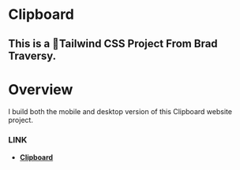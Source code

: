 # Clipboard
## This is a 🎨Tailwind CSS Project From Brad Traversy.
# Overview
I build both the mobile and desktop version of this Clipboard website project.
### LINK
+ __[Clipboard](https://silly-choux-971d90.netlify.app)__
